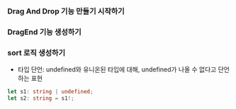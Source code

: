 ### Drag And Drop 기능 만들기 시작하기
### DragEnd 기능 생성하기
### sort 로직 생성하기
- 타입 단언: undefined와 유니온된 타입에 대해, undefined가 나올 수 없다고 단언하는 표현
```ts
let s1: string | undefined;
let s2: string = s1!;
```